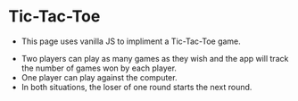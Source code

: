 # Tic-Tac-Toe

* This page uses vanilla JS to impliment a Tic-Tac-Toe game.

- Two players can play as many games as they wish and the app will track the number of games won by each player.
- One player can play against the computer.
- In both situations, the loser of one round starts the next round.

